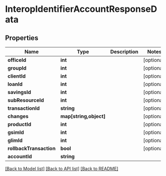 # InteropIdentifierAccountResponseData

## Properties
Name | Type | Description | Notes
------------ | ------------- | ------------- | -------------
**officeId** | **int** |  | [optional] 
**groupId** | **int** |  | [optional] 
**clientId** | **int** |  | [optional] 
**loanId** | **int** |  | [optional] 
**savingsId** | **int** |  | [optional] 
**subResourceId** | **int** |  | [optional] 
**transactionId** | **string** |  | [optional] 
**changes** | **map[string,object]** |  | [optional] 
**productId** | **int** |  | [optional] 
**gsimId** | **int** |  | [optional] 
**glimId** | **int** |  | [optional] 
**rollbackTransaction** | **bool** |  | [optional] 
**accountId** | **string** |  | 

[[Back to Model list]](../../README.md#documentation-for-models) [[Back to API list]](../../README.md#documentation-for-api-endpoints) [[Back to README]](../../README.md)

